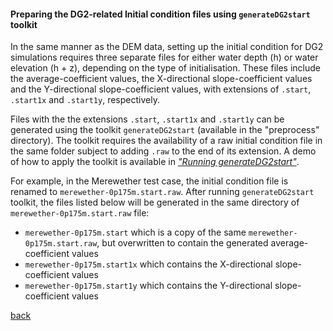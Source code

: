 #### Preparing the DG2-related Initial condition files using `generateDG2start` toolkit

In the same manner as the DEM data, setting up the initial condition for DG2 simulations requires three separate files for either water depth (h) or water elevation (h + z), depending on the type of initialisation. These files include the average-coefficient values, the X-directional slope-coefficient values and the Y-directional slope-coefficient values, with extensions of `.start`, `.start1x` and `.start1y`, respectively. 

Files with the the extensions `.start`, `.start1x` and `.start1y` can be generated using the toolkit `generateDG2start` (available in the "preprocess" directory). The toolkit requires the availability of a raw initial condition file in the same folder subject to adding `.raw` to the end of its extension. A demo of how to apply the toolkit is available in [*"Running generateDG2start"*]().


For example, in the Merewether test case, the initial condition file is renamed to  `merewether-0p175m.start.raw`. After running `generateDG2start` toolkit, the files listed below will be generated in the same directory of `merewether-0p175m.start.raw` file:

-	`merewether-0p175m.start` which is a copy of the same `merewether-0p175m.start.raw`, but overwritten to contain the generated average-coefficient values
-	`merewether-0p175m.start1x` which contains the X-directional slope-coefficient values
-	`merewether-0p175m.start1y` which contains the Y-directional slope-coefficient values


[back](/Merewether2.md)
